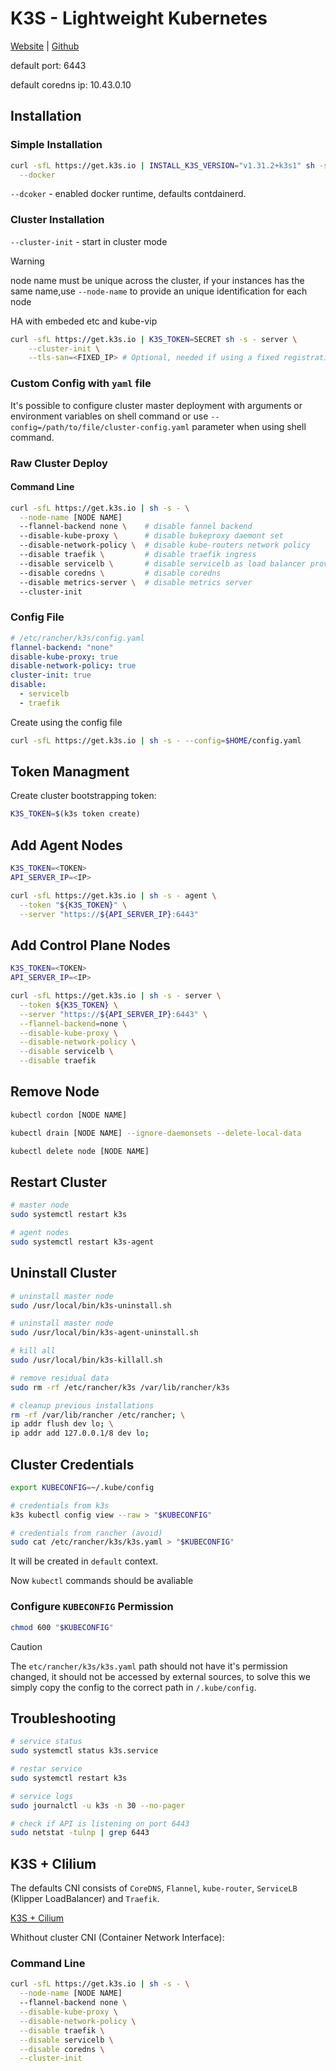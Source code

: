 
# K3S - Lightweight Kubernetes

[Website](https://docs.k3s.io/) | [Github](https://github.com/k3s-io/k3s)

default port: 6443

default coredns ip: 10.43.0.10

## Installation

### Simple Installation

```bash
curl -sfL https://get.k3s.io | INSTALL_K3S_VERSION="v1.31.2+k3s1" sh -s - \
  --docker
```

`--dcoker` - enabled docker runtime, defaults contdainerd.

### Cluster Installation

`--cluster-init` - start in cluster mode

> [!WARNING]
> node name must be unique across the cluster, if your instances has the same name,use `--node-name` to provide
> an unique identification for each node

HA with embeded etc and kube-vip

```bash
curl -sfL https://get.k3s.io | K3S_TOKEN=SECRET sh -s - server \
    --cluster-init \
    --tls-san=<FIXED_IP> # Optional, needed if using a fixed registration address
```

### Custom Config with `yaml` file

It's possible to configure cluster master deployment with arguments or environment variables on shell command 
or use  `--config=/path/to/file/cluster-config.yaml` parameter when using shell command.

### Raw Cluster Deploy

#### Command Line

```bash
curl -sfL https://get.k3s.io | sh -s - \
  --node-name [NODE NAME]
  --flannel-backend none \    # disable fannel backend
  --disable-kube-proxy \      # disable bukeproxy daemont set
  --disable-network-policy \  # disable kube-routers network policy
  --disable traefik \         # disable traefik ingress
  --disable servicelb \       # disable servicelb as load balancer provider
  --disable coredns \         # disable coredns     
  --disable metrics-server \  # disable metrics server
  --cluster-init
```

### Config File

```yaml
# /etc/rancher/k3s/config.yaml
flannel-backend: "none"
disable-kube-proxy: true
disable-network-policy: true
cluster-init: true
disable:
  - servicelb
  - traefik
```

Create using the config file

```bash
curl -sfL https://get.k3s.io | sh -s - --config=$HOME/config.yaml
```

## Token Managment

Create cluster bootstrapping token:

```bash
K3S_TOKEN=$(k3s token create)
```

## Add Agent Nodes

```bash
K3S_TOKEN=<TOKEN>
API_SERVER_IP=<IP>

curl -sfL https://get.k3s.io | sh -s - agent \
  --token "${K3S_TOKEN}" \
  --server "https://${API_SERVER_IP}:6443"
```

## Add Control Plane Nodes

```bash
K3S_TOKEN=<TOKEN>
API_SERVER_IP=<IP>

curl -sfL https://get.k3s.io | sh -s - server \
  --token ${K3S_TOKEN} \
  --server "https://${API_SERVER_IP}:6443" \
  --flannel-backend=none \
  --disable-kube-proxy \
  --disable-network-policy \
  --disable servicelb \
  --disable traefik
```

## Remove Node

```bash
kubectl cordon [NODE NAME]

kubectl drain [NODE NAME] --ignore-daemonsets --delete-local-data

kubectl delete node [NODE NAME]
```

## Restart Cluster

```bash
# master node
sudo systemctl restart k3s

# agent nodes
sudo systemctl restart k3s-agent
```

## Uninstall Cluster

```bash
# uninstall master node
sudo /usr/local/bin/k3s-uninstall.sh

# uninstall master node
sudo /usr/local/bin/k3s-agent-uninstall.sh

# kill all
sudo /usr/local/bin/k3s-killall.sh

# remove residual data
sudo rm -rf /etc/rancher/k3s /var/lib/rancher/k3s

# cleanup previous installations
rm -rf /var/lib/rancher /etc/rancher; \
ip addr flush dev lo; \
ip addr add 127.0.0.1/8 dev lo;
```

## Cluster Credentials

```bash
export KUBECONFIG=~/.kube/config
```

```bash
# credentials from k3s
k3s kubectl config view --raw > "$KUBECONFIG"

# credentials from rancher (avoid)
sudo cat /etc/rancher/k3s/k3s.yaml > "$KUBECONFIG"
```

It will be created in `default` context.

Now `kubectl` commands should be avaliable

### Configure `KUBECONFIG` Permission

```bash
chmod 600 "$KUBECONFIG"
```

> [!CAUTION]
> The `etc/rancher/k3s/k3s.yaml` path should not have it's permission changed, it should not be accessed by external sources,
> to solve this we simply copy the config to the correct path in `/.kube/config`.

## Troubleshooting

```bash
# service status
sudo systemctl status k3s.service

# restar service
sudo systemctl restart k3s
```

```bash
# service logs
sudo journalctl -u k3s -n 30 --no-pager
```

```bash
# check if API is listening on port 6443
sudo netstat -tulnp | grep 6443
```

## K3S + Clilium

The defaults CNI consists of `CoreDNS`, `Flannel`, `kube-router`, `ServiceLB` (Klipper LoadBalancer) and `Traefik`.

[K3S + Cilium](https://blog.stonegarden.dev/articles/2024/02/bootstrapping-k3s-with-cilium/#tips-tricks-and-troubleshooting)

Whithout cluster CNI (Container Network Interface):

### Command Line

```bash
curl -sfL https://get.k3s.io | sh -s - \
  --node-name [NODE NAME]
  --flannel-backend none \
  --disable-kube-proxy \
  --disable-network-policy \
  --disable traefik \
  --disable servicelb \
  --disable coredns \
  --cluster-init
```

```bash

```
